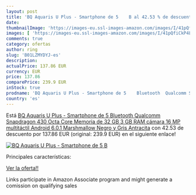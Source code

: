 ```yaml
---
layout: post
title: 'BQ Aquaris U Plus - Smartphone de 5    B al 42.53 % de descuento'
date: 
thumbnailImage: 'https://images-eu.ssl-images-amazon.com/images/I/41pQfiCkP4L._SL200_.jpg'
images: [ 'https://images-eu.ssl-images-amazon.com/images/I/41pQfiCkP4L._SL200_.jpg' ]
comments: true
category: ofertas
author: ring
slug: 'B01LZMYDYJ-es'
description:
actualPrice: 137.86 EUR
currency: EUR
price: 137.86
comparePrice: 239.9 EUR
inStock: true
prodname: 'BQ Aquaris U Plus - Smartphone de 5    Bluetooth  Qualcomm Snapdragon 430 Octa Core  Memoria de 32 GB  3 GB RAM  cámara 16 MP  multitáctil  Android 6.0.1 Marshmallow   Negro y Gris Antracita'
country: 'es'
---
```


Está [BQ Aquaris U Plus - Smartphone de 5    Bluetooth  Qualcomm Snapdragon 430 Octa Core  Memoria de 32 GB  3 GB RAM  cámara 16 MP  multitáctil  Android 6.0.1 Marshmallow   Negro y Gris Antracita](https://www.amazon.es/dp/B01LZMYDYJ/?tag=tolees-21) con 42.53 de descuento por 137.86 EUR (original: 239.9 EUR) en el siguiente enlace!

[![BQ Aquaris U Plus - Smartphone de 5    B](https://images-eu.ssl-images-amazon.com/images/I/41pQfiCkP4L._SL200_.jpg)](https://www.amazon.es/dp/B01LZMYDYJ/?tag=tolees-21)

Principales características:


[Ver la oferta!!](https://www.amazon.es/dp/B01LZMYDYJ/?tag=tolees-21)

Links participate in Amazon Associate program and might generate a comission on qualifying sales


